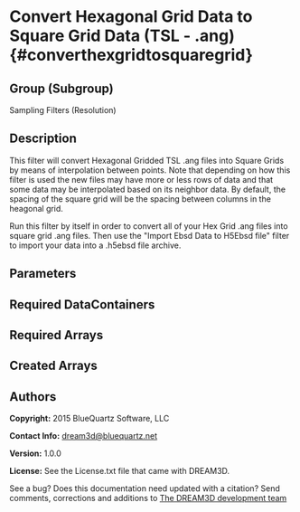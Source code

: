 
Convert Hexagonal Grid Data to Square Grid Data (TSL - .ang) {#converthexgridtosquaregrid}
======

## Group (Subgroup) ##
Sampling Filters (Resolution)

## Description ##
This filter will convert Hexagonal Gridded TSL .ang files into Square Grids by means of 
interpolation between points. Note that depending on how this filter is used the new
files may have more or less rows of data and that some data may be interpolated based on
its neighbor data.  By default, the spacing of the square grid will be the spacing between columns in the heagonal grid.

Run this filter by itself in order to convert all of your Hex Grid .ang files into square
grid .ang files. Then use the "Import Ebsd Data to H5Ebsd file" filter to import your data
into a .h5ebsd file archive.


## Parameters ##

## Required DataContainers ##


## Required Arrays ##


## Created Arrays ##

## Authors ##

**Copyright:** 2015 BlueQuartz Software, LLC

**Contact Info:** dream3d@bluequartz.net

**Version:** 1.0.0

**License:**  See the License.txt file that came with DREAM3D.


See a bug? Does this documentation need updated with a citation? Send comments, corrections and additions to [The DREAM3D development team](mailto:dream3d@bluequartz.net?subject=Documentation%20Correction)

